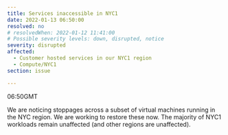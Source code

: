 ```yaml
---
title: Services inaccessible in NYC1
date: 2022-01-13 06:50:00
resolved: no
# resolvedWhen: 2022-01-12 11:41:00
# Possible severity levels: down, disrupted, notice
severity: disrupted
affected:
  - Customer hosted services in our NYC1 region
  - Compute/NYC1
section: issue

---
```


06:50GMT

We are noticing stoppages across a subset of virtual machines running in the NYC region. We are working to restore these now. The majority of NYC1 workloads remain unaffected (and other regions are unaffected).
